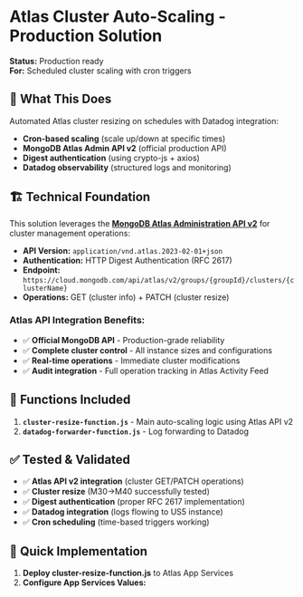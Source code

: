 # Atlas Cluster Auto-Scaling - Production Solution

**Status:** Production ready  
**For:** Scheduled cluster scaling with cron triggers

## 🎯 What This Does

Automated Atlas cluster resizing on schedules with Datadog integration:
- **Cron-based scaling** (scale up/down at specific times)
- **MongoDB Atlas Admin API v2** (official production API)
- **Digest authentication** (using crypto-js + axios)
- **Datadog observability** (structured logs and monitoring)

## 🏗️ Technical Foundation

This solution leverages the **[MongoDB Atlas Administration API v2](https://www.mongodb.com/docs/atlas/reference/api-resources-spec/v2/)** for cluster management operations:

- **API Version:** `application/vnd.atlas.2023-02-01+json`
- **Authentication:** HTTP Digest Authentication (RFC 2617)
- **Endpoint:** `https://cloud.mongodb.com/api/atlas/v2/groups/{groupId}/clusters/{clusterName}`
- **Operations:** GET (cluster info) + PATCH (cluster resize)

### Atlas API Integration Benefits:
- ✅ **Official MongoDB API** - Production-grade reliability
- ✅ **Complete cluster control** - All instance sizes and configurations
- ✅ **Real-time operations** - Immediate cluster modifications
- ✅ **Audit integration** - Full operation tracking in Atlas Activity Feed

## 🔧 Functions Included

1. **`cluster-resize-function.js`** - Main auto-scaling logic using Atlas API v2
2. **`datadog-forwarder-function.js`** - Log forwarding to Datadog

## ✅ Tested & Validated

- ✅ **Atlas API v2 integration** (cluster GET/PATCH operations)
- ✅ **Cluster resize** (M30→M40 successfully tested)
- ✅ **Digest authentication** (proper RFC 2617 implementation)
- ✅ **Datadog integration** (logs flowing to US5 instance)
- ✅ **Cron scheduling** (time-based triggers working)

## 🚀 Quick Implementation

1. **Deploy cluster-resize-function.js** to Atlas App Services
2. **Configure App Services Values:**
